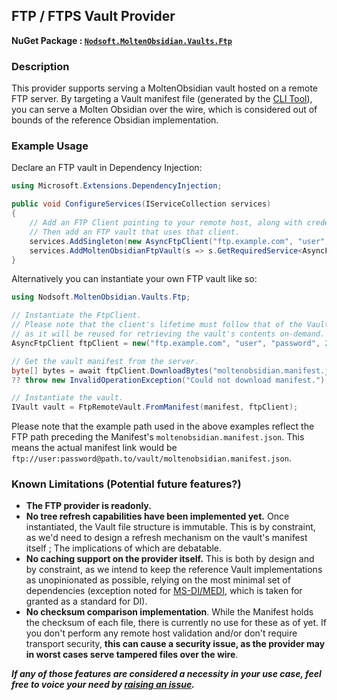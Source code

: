 ## FTP / FTPS Vault Provider 
**NuGet Package : [`Nodsoft.MoltenObsidian.Vaults.Ftp`](https://www.nuget.org/packages/Nodsoft.MoltenObsidian.Vaults.Ftp)**

### Description
This provider supports serving a MoltenObsidian vault hosted on a remote FTP server. By targeting a Vault manifest file (generated by the [CLI Tool](/Nodsoft.MoltenObsidian.Tool)), you can serve a Molten Obsidian over the wire, which is considered out of bounds of the reference Obsidian implementation.


### Example Usage
Declare an FTP vault in Dependency Injection:
```csharp
using Microsoft.Extensions.DependencyInjection; 

public void ConfigureServices(IServiceCollection services) 
{
	// Add an FTP Client pointing to your remote host, along with credentials if needed,
	// Then add an FTP vault that uses that client.
	services.AddSingleton(new AsyncFtpClient("ftp.example.com", "user", "password", 21));
	services.AddMoltenObsidianFtpVault(s => s.GetRequiredService<AsyncFtpClient>());
}
```

Alternatively you can instantiate your own FTP vault like so:
```cs
using Nodsoft.MoltenObsidian.Vaults.Ftp;

// Instantiate the FtpClient.
// Please note that the client's lifetime must follow that of the Vault itself, 
// as it will be reused for retrieving the vault's contents on-demand.
AsyncFtpClient ftpClient = new("ftp.example.com", "user", "password", 21);

// Get the vault manifest from the server.
byte[] bytes = await ftpClient.DownloadBytes("moltenobsidian.manifest.json", CancellationToken.None)   
?? throw new InvalidOperationException("Could not download manifest.");

// Instantiate the vault.
IVault vault = FtpRemoteVault.FromManifest(manifest, ftpClient);
```

Please note that the example path used in the above examples reflect the FTP path preceding the Manifest's `moltenobsidian.manifest.json`. This means the actual manifest link would be `ftp://user:password@path.to/vault/moltenobsidian.manifest.json`.

### Known Limitations (Potential future features?)
- **The FTP provider is readonly.**
- **No tree refresh capabilities have been implemented yet.** Once instantiated, the Vault file structure is immutable. This is by constraint, as we'd need to design a refresh mechanism on the vault's manifest itself ; The implications of which are debatable.
- **No caching support on the provider itself.** This is both by design and by constraint, as we intend to keep the reference Vault implementations as unopinionated as possible, relying on the most minimal set of dependencies (exception noted for [MS-DI/MEDI](https://learn.microsoft.com/en-us/dotnet/core/extensions/dependency-injection), which is taken for granted as a standard for DI).
- **No checksum comparison implementation**. While the Manifest holds the checksum of each file, there is currently no use for these as of yet. If you don't perform any remote host validation and/or don't require transport security, **this can cause a security issue, as the provider may in worst cases serve tampered files over the wire**.

***If any of those features are considered a necessity in your use case, feel free to voice your need by [raising an issue](https://github.com/Nodsoft/MoltenObsidian/issues).***
